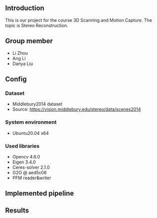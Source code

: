 ## Introduction
This is our project for the course 3D Scanning and Motion Capture. The topic is Stereo Reconstruction.

## Group member
+ Li Zhou
+ Ang Li
+ Danya Liu

## Config
### Dataset
+ Middlebury2014 dataset
+ Source: https://vision.middlebury.edu/stereo/data/scenes2014

### System environment
+ Ubuntu20.04 x64

### Used libraries
+ Opencv 4.6.0
+ Eigen 3.4.0
+ Ceres-solver 2.1.0
+ G2O @ aed5c08
+ PFM reader&writer

## Implemented pipeline


## Results


